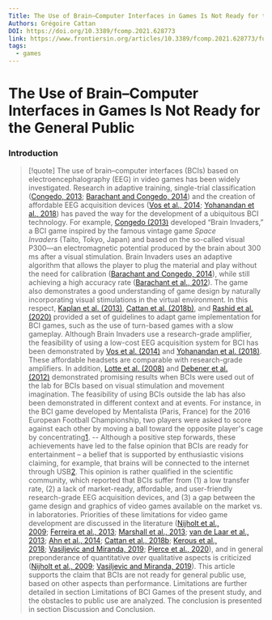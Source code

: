 ```yaml
---
Title: The Use of Brain–Computer Interfaces in Games Is Not Ready for the General Public
Authors: Grégoire Cattan
DOI: https://doi.org/10.3389/fcomp.2021.628773
link: https://www.frontiersin.org/articles/10.3389/fcomp.2021.628773/full
tags:
  - games
---
```


# The Use of Brain–Computer Interfaces in Games Is Not Ready for the General Public

### Introduction
>[!quote] The use of brain–computer interfaces (BCIs) based on electroencephalography (EEG) in video games has been widely investigated. Research in adaptive training, single-trial classification ([Congedo, 2013](https://www.frontiersin.org/articles/10.3389/fcomp.2021.628773/full#B13); [Barachant and Congedo, 2014](https://www.frontiersin.org/articles/10.3389/fcomp.2021.628773/full#B7)) and the creation of affordable EEG acquisition devices ([Vos et al., 2014](https://www.frontiersin.org/articles/10.3389/fcomp.2021.628773/full#B34); [Yohanandan et al., 2018](https://www.frontiersin.org/articles/10.3389/fcomp.2021.628773/full#B36)) has paved the way for the development of a ubiquitous BCI technology. For example, [Congedo (2013)](https://www.frontiersin.org/articles/10.3389/fcomp.2021.628773/full#B13) developed “Brain Invaders,” a BCI game inspired by the famous vintage game _Space Invaders_ (Taito, Tokyo, Japan) and based on the so-called visual P300—an electromagnetic potential produced by the brain about 300 ms after a visual stimulation. Brain Invaders uses an adaptive algorithm that allows the player to plug the material and play without the need for calibration ([Barachant and Congedo, 2014](https://www.frontiersin.org/articles/10.3389/fcomp.2021.628773/full#B7)), while still achieving a high accuracy rate ([Barachant et al., 2012](https://www.frontiersin.org/articles/10.3389/fcomp.2021.628773/full#B6)). The game also demonstrates a good understanding of game design by naturally incorporating visual stimulations in the virtual environment. In this respect, [Kaplan et al. (2013)](https://www.frontiersin.org/articles/10.3389/fcomp.2021.628773/full#B18), [Cattan et al. (2018b)](https://www.frontiersin.org/articles/10.3389/fcomp.2021.628773/full#B10), and [Rashid et al. (2020)](https://www.frontiersin.org/articles/10.3389/fcomp.2021.628773/full#B25) provided a set of guidelines to adapt game implementation for BCI games, such as the use of turn-based games with a slow gameplay. Although Brain Invaders use a research-grade amplifier, the feasibility of using a low-cost EEG acquisition system for BCI has been demonstrated by [Vos et al. (2014)](https://www.frontiersin.org/articles/10.3389/fcomp.2021.628773/full#B34) and [Yohanandan et al. (2018)](https://www.frontiersin.org/articles/10.3389/fcomp.2021.628773/full#B36). These affordable headsets are comparable with research-grade amplifiers. In addition, [Lotte et al. (2008)](https://www.frontiersin.org/articles/10.3389/fcomp.2021.628773/full#B20) and [Debener et al. (2012)](https://www.frontiersin.org/articles/10.3389/fcomp.2021.628773/full#B14) demonstrated promising results when BCIs were used out of the lab for BCIs based on visual stimulation and movement imagination. The feasibility of using BCIs outside the lab has also been demonstrated in different context and at events. For instance, in the BCI game developed by Mentalista (Paris, France) for the 2016 European Football Championship, two players were asked to score against each other by moving a ball toward the opposite player's cage by concentrating[1](https://www.frontiersin.org/articles/10.3389/fcomp.2021.628773/full#note1).     --   Although a positive step forwards, these achievements have led to the false opinion that BCIs are ready for entertainment – a belief that is supported by enthusiastic visions claiming, for example, that brains will be connected to the internet through USB[2](https://www.frontiersin.org/articles/10.3389/fcomp.2021.628773/full#note2). This opinion is rather qualified in the scientific community, which reported that BCIs suffer from (1) a low transfer rate, (2) a lack of market-ready, affordable, and user-friendly research-grade EEG acquisition devices, and (3) a gap between the game design and graphics of video games available on the market vs. in laboratories. Priorities of these limitations for video game development are discussed in the literature ([Nijholt et al., 2009](https://www.frontiersin.org/articles/10.3389/fcomp.2021.628773/full#B22); [Ferreira et al., 2013](https://www.frontiersin.org/articles/10.3389/fcomp.2021.628773/full#B15); [Marshall et al., 2013](https://www.frontiersin.org/articles/10.3389/fcomp.2021.628773/full#B21); [van de Laar et al., 2013](https://www.frontiersin.org/articles/10.3389/fcomp.2021.628773/full#B32); [Ahn et al., 2014](https://www.frontiersin.org/articles/10.3389/fcomp.2021.628773/full#B2); [Cattan et al., 2018b](https://www.frontiersin.org/articles/10.3389/fcomp.2021.628773/full#B10); [Kerous et al., 2018](https://www.frontiersin.org/articles/10.3389/fcomp.2021.628773/full#B19); [Vasiljevic and Miranda, 2019](https://www.frontiersin.org/articles/10.3389/fcomp.2021.628773/full#B33); [Pierce et al., 2020](https://www.frontiersin.org/articles/10.3389/fcomp.2021.628773/full#B23)), and in general preponderance of quantitative _over_ qualitative aspects is criticized ([Nijholt et al., 2009](https://www.frontiersin.org/articles/10.3389/fcomp.2021.628773/full#B22); [Vasiljevic and Miranda, 2019](https://www.frontiersin.org/articles/10.3389/fcomp.2021.628773/full#B33)). This article supports the claim that BCIs are not ready for general public use, based on other aspects than performance. Limitations are further detailed in section Limitations of BCI Games of the present study, and the obstacles to public use are analyzed. The conclusion is presented in section Discussion and Conclusion.

